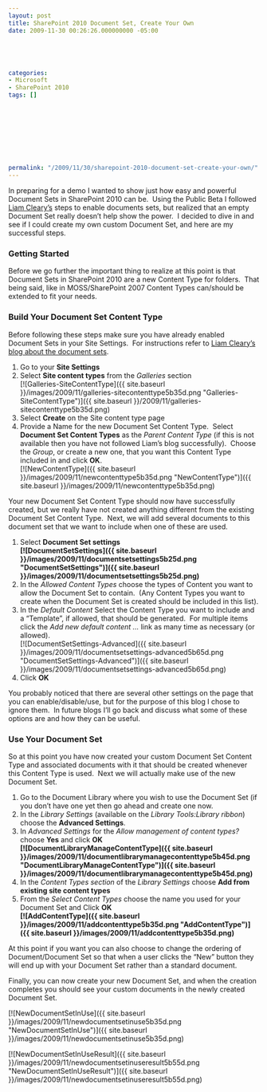 ```yaml
---
layout: post
title: SharePoint 2010 Document Set, Create Your Own
date: 2009-11-30 00:26:26.000000000 -05:00





categories:
- Microsoft
- SharePoint 2010
tags: []

  


  
  
  
  
  
permalink: "/2009/11/30/sharepoint-2010-document-set-create-your-own/"
---
```

In preparing for a demo I wanted to show just how easy and powerful Document Sets in SharePoint 2010 can be.&nbsp; Using the Public Beta I followed [Liam Cleary’s](http://www.helloitsliam.com/archive/2009/10/30/sharepoint-2010-user-experience-–-document-sets.aspx) steps to enable documents sets, but realized that an empty Document Set really doesn’t help show the power.&nbsp; I decided to dive in and see if I could create my own custom Document Set, and here are my successful steps.

### Getting Started

Before we go further the important thing to realize at this point is that Document Sets in SharePoint 2010 are a new Content Type for folders.&nbsp; That being said, like in MOSS/SharePoint 2007 Content Types can/should be extended to fit your needs.

### Build Your Document Set Content Type

Before following these steps make sure you have already enabled Document Sets in your Site Settings.&nbsp; For instructions refer to [Liam Cleary’s blog about the document sets](http://www.helloitsliam.com/archive/2009/10/30/sharepoint-2010-user-experience-–-document-sets.aspx).

1. Go to your **Site Settings**
2. Select **Site content types** from the _Galleries_ section  
[![Galleries-SiteContentType]({{ site.baseurl }}/images/2009/11/galleries-sitecontenttype5b35d.png "Galleries-SiteContentType")]({{ site.baseurl }}/2009/11/galleries-sitecontenttype5b35d.png)
3. Select **Create** on the Site content type page
4. Provide a Name for the new Document Set Content Type.&nbsp; Select **Document Set Content Types** as the _Parent Content Type_ (if this is not available then you have not followed Liam’s blog successfully).&nbsp; Choose the _Group_, or create a new one, that you want this Content Type included in and click **OK**.  
[![NewContentType]({{ site.baseurl }}/images/2009/11/newcontenttype5b35d.png "NewContentType")]({{ site.baseurl }}/images/2009/11/newcontenttype5b35d.png)

Your new Document Set Content Type should now have successfully created, but we really have not created anything different from the existing Document Set Content Type.&nbsp; Next, we will add several documents to this document set that we want to include when one of these are used.

1. Select **Document Set settings  
[![DocumentSetSettings]({{ site.baseurl }}/images/2009/11/documentsetsettings5b25d.png "DocumentSetSettings")]({{ site.baseurl }}/images/2009/11/documentsetsettings5b25d.png)**  
2. In the _Allowed Content Types_ choose the types of Content you want to allow the Document Set to contain.&nbsp; (Any Content Types you want to create when the Document Set is created should be included in this list).
3. In the _Default Content_ Select the Content Type you want to include and a “Template”, if allowed, that should be generated.&nbsp; For multiple items click the _Add new default content …_ link as many time as necessary (or allowed).  
[![DocumentSetSettings-Advanced]({{ site.baseurl }}/images/2009/11/documentsetsettings-advanced5b65d.png "DocumentSetSettings-Advanced")]({{ site.baseurl }}/images/2009/11/documentsetsettings-advanced5b65d.png)
4. Click **OK**

You probably noticed that there are several other settings on the page that you can enable/disable/use, but for the purpose of this blog I chose to ignore them.&nbsp; In future blogs I’ll go back and discuss what some of these options are and how they can be useful.

### Use Your Document Set

So at this point you have now created your custom Document Set Content Type and associated documents with it that should be created whenever this Content Type is used.&nbsp; Next we will actually make use of the new Document Set.

1. Go to the Document Library where you wish to use the Document Set (if you don’t have one yet then go ahead and create one now.
2. In the _Library Settings_ (available on the _Library Tools:Library ribbon_) choose the **Advanced Settings**.
3. In _Advanced Settings_ for the _Allow management of content types?_ choose **Yes** and click **OK  
[![DocumentLibraryManageContentType]({{ site.baseurl }}/images/2009/11/documentlibrarymanagecontenttype5b45d.png "DocumentLibraryManageContentType")]({{ site.baseurl }}/images/2009/11/documentlibrarymanagecontenttype5b45d.png)**  
4. In the _Content Types section_ of the _Library Settings_ choose **Add from existing site content types**
5. From the _Select Content Types_ choose the name you used for your Document Set and Click **OK  
[![AddContentType]({{ site.baseurl }}/images/2009/11/addcontenttype5b35d.png "AddContentType")]({{ site.baseurl }}/images/2009/11/addcontenttype5b35d.png)**  

At this point if you want you can also choose to change the ordering of Document/Document Set so that when a user clicks the “New” button they will end up with your Document Set rather than a standard document.

Finally, you can now create your new Document Set, and when the creation completes you should see your custom documents in the newly created Document Set.

[![NewDocumentSetInUse]({{ site.baseurl }}/images/2009/11/newdocumentsetinuse5b35d.png "NewDocumentSetInUse")]({{ site.baseurl }}/images/2009/11/newdocumentsetinuse5b35d.png)

[![NewDocumentSetInUseResult]({{ site.baseurl }}/images/2009/11/newdocumentsetinuseresult5b55d.png "NewDocumentSetInUseResult")]({{ site.baseurl }}/images/2009/11/newdocumentsetinuseresult5b55d.png)

